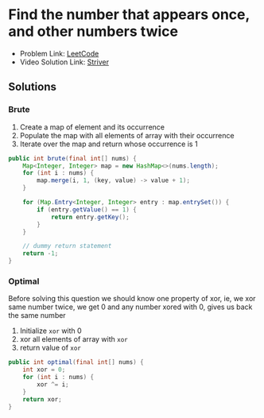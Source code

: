 # Find the number that appears once, and other numbers twice

- Problem Link: [LeetCode](https://leetcode.com/problems/single-number/description/)
- Video Solution Link: [Striver](https://youtu.be/bYWLJb3vCWY?t=1369)

## Solutions

### Brute

1. Create a map of element and its occurrence
2. Populate the map with all elements of array with their occurrence
3. Iterate over the map and return whose occurrence is 1

```java
public int brute(final int[] nums) {
    Map<Integer, Integer> map = new HashMap<>(nums.length);
    for (int i : nums) {
        map.merge(i, 1, (key, value) -> value + 1);
    }

    for (Map.Entry<Integer, Integer> entry : map.entrySet()) {
        if (entry.getValue() == 1) {
            return entry.getKey();
        }
    }

    // dummy return statement
    return -1;
}
```

### Optimal

Before solving this question we should know one property of xor, ie, we xor
same number twice, we get 0 and any number xored with 0, gives us back the same
number

1. Initialize `xor` with 0
2. xor all elements of array with `xor`
3. return value of `xor`

```java
public int optimal(final int[] nums) {
    int xor = 0;
    for (int i : nums) {
        xor ^= i;
    }
    return xor;
}
```
